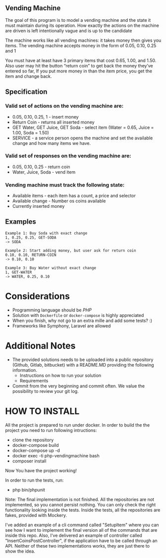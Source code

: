 ## Vending Machine

The goal of this program is to model a vending machine and the state it must maintain during its operation. How exactly the actions on the machine are driven is left intentionally vague and is up to the candidate

The machine works like all vending machines: it takes money then gives you items. The vending machine accepts money in the form of 0.05, 0.10, 0.25 and 1

You must have at least have 3 primary items that cost 0.65, 1.00, and 1.50. Also user may hit the button “return coin” to get back the money they’ve entered so far, If you put more money in than the item price, you get the item and change back.

## Specification

### Valid set of actions on the vending machine are:

* 0.05, 0.10, 0.25, 1 - insert money
* Return Coin - returns all inserted money
* GET Water, GET Juice, GET Soda - select item (Water = 0.65, Juice = 1.00, Soda = 1.50)
* SERVICE - a service person opens the machine and set the available change and how many items we have.

### Valid set of responses on the vending machine are:

* 0.05, 0.10, 0.25 - return coin
* Water,  Juice, Soda - vend item

### Vending machine must track the following state:

* Available items - each item has a count, a price and selector
* Available change - Number os coins available
* Currently inserted money

## Examples 
```
Example 1: Buy Soda with exact change
1, 0.25, 0.25, GET-SODA
-> SODA

Example 2: Start adding money, but user ask for return coin
0.10, 0.10, RETURN-COIN
-> 0.10, 0.10

Example 3: Buy Water without exact change
1, GET-WATER
-> WATER, 0.25, 0.10
```

# Considerations
* Programming language should be *PHP*
* Solution with `Dockerfile` or `docker-compose` is highly appreciated
*  When you finish,  why not go to an extra mille and add some tests? :) 
* Frameworks like Symphony,  Laravel are allowed

# Additional Notes
* The provided solutions needs to be uploaded into a public repository (Github, Gitlab, bitbucket) with a README.MD providing the following information.
	* Instructions on how to run your solution
	* Requirements
* Commit from the very beginning and commit often. We value the possibility to review your git log.

# HOW TO INSTALL

All the project is prepared to run under docker.
In order to build the the project you need to run following intructions:

* clone the repository
* docker-compose build
* docker-compose up -d
* docker exec -ti php-vendingmachine bash
* composer install

Now You have the project working!

In order to run the tests, run:

* php bin/phpunit

Note: The final implementation is not finished. All the repositories are not implemented, so you cannot persist nothing. You can only check the right functionality looking inside the tests.
Inside the tests, all the repositories are fakes, provided with Mockery. 

I've added an example of a cli command called "SetupItem" where you can see how I want to implement the final version all of the commands that are inside this repo.
Also, I've delivered an example of controller called "InsertCoinsPostController", if the application have to be called through an API. 
Neither of these two implementations works, they are just there to show the idea.


